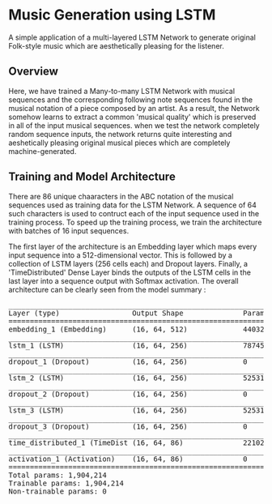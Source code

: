 # Music Generation using LSTM
A simple application of a multi-layered LSTM Network to generate original Folk-style music which are aesthetically pleasing for the listener. 

## Overview

Here, we have trained a Many-to-many LSTM Network with musical sequences and the corresponding following note sequences found in the musical notation of a piece composed by an artist. As a result, the Network somehow learns to extract a common 'musical quality' which is preserved in all of the input musical sequences. when we test the network completely random sequence inputs, the network returns quite interesting and aeshetically pleasing original musical pieces which are completely machine-generated. 

## Training and Model Architecture

There are 86 unique chaaracters in the ABC notation of the musical sequences used as training data for the LSTM Network. A sequence of 64 such characters is used to contruct each of the input sequence used in the training process. To speed up the training process, we train the architecture with batches of 16 input sequences. 

The first layer of the architecture is an Embedding layer which maps every input sequence into a 512-dimensional vector. This is followed by a collection of LSTM layers (256 cells each) and Dropout layers. Finally, a 'TimeDistributed' Dense Layer binds the outputs of the LSTM cells in the last layer into a sequence output with Softmax activation. The overall architecture can be clearly seen from the model summary :

<pre>
_________________________________________________________________
Layer (type)                 Output Shape              Param #   
=================================================================
embedding_1 (Embedding)      (16, 64, 512)             44032     
_________________________________________________________________
lstm_1 (LSTM)                (16, 64, 256)             787456    
_________________________________________________________________
dropout_1 (Dropout)          (16, 64, 256)             0         
_________________________________________________________________
lstm_2 (LSTM)                (16, 64, 256)             525312    
_________________________________________________________________
dropout_2 (Dropout)          (16, 64, 256)             0         
_________________________________________________________________
lstm_3 (LSTM)                (16, 64, 256)             525312    
_________________________________________________________________
dropout_3 (Dropout)          (16, 64, 256)             0         
_________________________________________________________________
time_distributed_1 (TimeDist (16, 64, 86)              22102     
_________________________________________________________________
activation_1 (Activation)    (16, 64, 86)              0         
=================================================================
Total params: 1,904,214
Trainable params: 1,904,214
Non-trainable params: 0
_________________________________________________________________
</pre>
